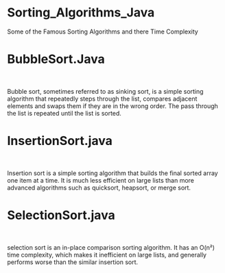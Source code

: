 # Sorting_Algorithms_Java
Some of the Famous Sorting Algorithms and there Time Complexity 
<br />
<h1>BubbleSort.Java</h1><br />
<P>Bubble sort, sometimes referred to as sinking sort, is a simple sorting algorithm that repeatedly steps through the list, compares adjacent elements and swaps them if they are in the wrong order. The pass through the list is repeated until the list is sorted.</P>

<h1>InsertionSort.java</h1><br />

Insertion sort is a simple sorting algorithm that builds the final sorted array one item at a time. It is much less efficient on large lists than more advanced algorithms such as quicksort, heapsort, or merge sort.</P>

<h1>SelectionSort.java</h1><br />

selection sort is an in-place comparison sorting algorithm. It has an O(n²) time complexity, which makes it inefficient on large lists, and generally performs worse than the similar insertion sort.</P>
